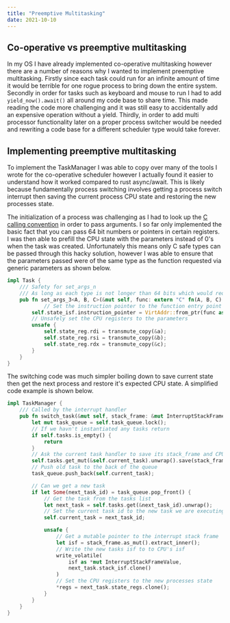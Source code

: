```yaml
---
title: "Preemptive Multitasking"
date: 2021-10-10
---
```


## Co-operative vs preemptive multitasking
In my OS I have already implemented co-operative multitasking however there are a number of reasons why I wanted to implement preemptive multitasking. Firstly since each task could run for an infinite amount of time it would be terrible for one rogue process to bring down the entire system. Secondly in order for tasks such as keyboard and mouse to run I had to add ```yield_now().await()```  all around my code base to share time. This made reading the code more challenging and it was still easy to accidentally add an expensive operation without a yield. Thirdly, in order to add multi processor functionality later on a proper process switcher would be needed and rewriting a code base for a different scheduler type would take forever.

##  Implementing preemptive multitasking
To implement the TaskManager I was able to copy over many of the tools I wrote for the co-operative scheduler however I actually found it easier to understand how it worked compared to rust async/await. This is likely because fundamentally process switching involves getting a process switch interrupt then saving the current process CPU state and restoring the new processes state.

The initialization of a process was challenging as I had to look up the [C calling convention](https://wiki.osdev.org/Calling_Conventions) in order to pass arguments. I so far only implemented the basic fact that you can pass 64 bit numbers or pointers in certain registers. I was then able to prefill the CPU state with the parameters instead of 0's when the task was created. Unfortunately this means only C safe types can be passed through this hacky solution, however I was able to ensure that the parameters passed were of the same type as the function requested via generic parameters as shown below.
```rust
impl Task {
    /// Safety for set_args_n
    /// As long as each type is not longer than 64 bits which would require 2
    pub fn set_args_3<A, B, C>(&mut self, func: extern "C" fn(A, B, C), a: A, b: B, c: C) {
		    // Set the instruction pointer to the function entry point
        self.state_isf.instruction_pointer = VirtAddr::from_ptr(func as *const usize);
        // Unsafely set the CPU registers to the parameters
        unsafe {
            self.state_reg.rdi = transmute_copy(&a);
            self.state_reg.rsi = transmute_copy(&b);
            self.state_reg.rdx = transmute_copy(&c);
        }
    }
}
```
The switching code was much simpler boiling down to save current state then get the next process and restore it's expected CPU state. A simplified code example is shown below.
```rust
impl TaskManager {
	/// Called by the interrupt handler
	pub fn switch_task(&mut self, stack_frame: &mut InterruptStackFrame, regs: &mut Registers) {
		let mut task_queue = self.task_queue.lock();
		// If we havn't instantiated any tasks return
		if self.tasks.is_empty() {
			return
		}
		// Ask the current task handler to save its stack_frame and CPU registers
		self.tasks.get_mut(&self.current_task).unwrap().save(stack_frame, regs);
		// Push old task to the back of the queue
		task_queue.push_back(self.current_task);

		// Can we get a new task
		if let Some(next_task_id) = task_queue.pop_front() {
			// Get the task from the tasks list
			let next_task = self.tasks.get(&next_task_id).unwrap();
			// Set the current task id to the new task we are executing
			self.current_task = next_task_id;

			unsafe {
				// Get a mutable pointer to the interrupt stack frame
				let isf = stack_frame.as_mut().extract_inner();
				// Write the new tasks isf to to CPU's isf
				write_volatile(
					isf as *mut InterruptStackFrameValue,
					next_task.stack_isf.clone()
				)
				// Set the CPU registers to the new processes state
				*regs = next_task.state_regs.clone();
			}
		}
	}
}			
```
